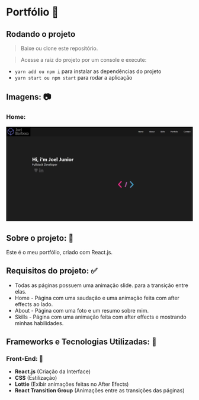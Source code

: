 # Portfólio 💼

## Rodando o projeto

> Baixe ou clone este repositório.

> Acesse a raiz do projeto por um console e execute:

- `yarn add ou npm i` para instalar as dependências do projeto
- `yarn start ou npm start` para rodar a aplicação

## Imagens: 📷

### <strong>Home:</strong>
![Home](src/assets/prints/home.gif)

## Sobre o projeto: 📃

Este é o meu portfólio, criado com React.js.

## Requisitos do projeto: ✅

* Todas as páginas possuem uma animação slide. para a transição entre elas.
* Home - Página com uma saudação e uma animação feita com after effects ao lado.
* About - Página com uma foto e um resumo sobre mim.
* Skills - Página com uma animação feita com after effects e mostrando minhas habilidades.

## Frameworks e Tecnologias Utilizadas: 🌌
### Front-End: 🎨

* <strong>React.js</strong> (Criação da Interface)
* <strong>CSS</strong> (Estilização)
* <strong>Lottie</strong> (Exibir animações feitas no After Efects)
* <strong>React Transition Group</strong> (Animações entre as transições das páginas)
